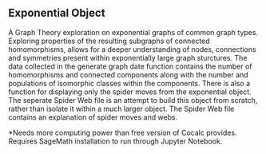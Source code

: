 ## Exponential Object 

A Graph Theory exploration on exponential graphs of common graph types. Exploring properties of the resulting subgraphs of connected homomorphisms, allows for a deeper understanding of nodes, connections and symmetries present within exponentially large graph sturctures. The data collected in the generate graph date function contains the number of homomorphisms and connected components along with the number and populations of isomorphic classes within the components. There is also a function for displaying only the spider moves from the exponential object. The seperate Spider Web file is an attempt to build this object from scratch, rather than isolate it within a much larger object. The Spider Web file contains an explanation of spider moves and webs.

*Needs more computing power than free version of Cocalc provides. Requires SageMath installation to run through Jupyter Notebook.
